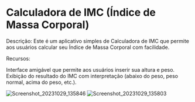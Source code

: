 #  Calculadora de IMC (Índice de Massa Corporal)

Descrição:
Este é um aplicativo simples de Calculadora de IMC que permite aos usuários calcular seu Índice de Massa Corporal com facilidade. 

Recursos:

Interface amigável que permite aos usuários inserir sua altura e peso.
Exibição do resultado do IMC com interpretação (abaixo do peso, peso normal, acima do peso, etc.).

![Screenshot_20231029_135846](https://github.com/felipe-matos/Calculadora-IMC/assets/70587403/7df8a005-c189-456a-8d30-ca178b5eaa91)
![Screenshot_20231029_135803](https://github.com/felipe-matos/Calculadora-IMC/assets/70587403/7caf7a3f-a10a-40fc-a879-8e4adda3f590)

